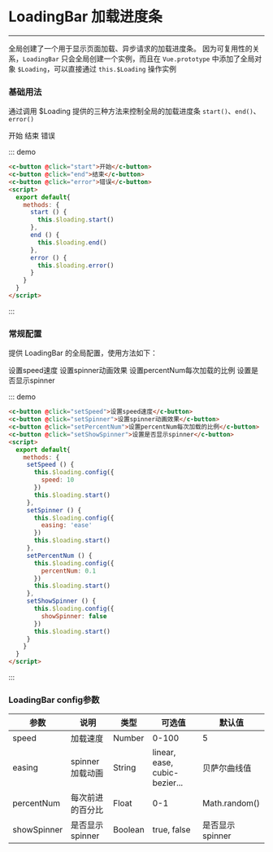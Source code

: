 <!--
 * @Date: 2019-09-19 11:05:39
 * @LastEditors: pdshwc
 * @LastEditTime: 2019-09-19 11:05:39
 -->
# LoadingBar 加载进度条
----
全局创建了一个用于显示页面加载、异步请求的加载进度条。
因为可复用性的关系，```LoadingBar``` 只会全局创建一个实例，而且在 ```Vue.prototype``` 中添加了全局对象 ```$Loading```，可以直接通过 ```this.$Loading``` 操作实例
### 基础用法
通过调用 $Loading 提供的三种方法来控制全局的加载进度条 ```start()```、```end()```、```error()```

<script>
  export default{
    mounted () {
      
    },
    methods: {
      start () {
        this.$loading.start()
      },
      end () {
        this.$loading.end()
      },
      error () {
        this.$loading.error()
      },
      setSpeed () {
        this.$loading.config({
          speed: 10
        })
        this.$loading.start()
      },
      setSpinner () {
        this.$loading.config({
          easing: 'ease'
        })
        this.$loading.start()
      },
      setPercentNum () {
        this.$loading.config({
          percentNum: 0.1
        })
        this.$loading.start()
      },
      setShowSpinner () {
        this.$loading.config({
          showSpinner: false
        })
        this.$loading.start()
      }
    }
  }
</script>
<div class="demo-block">
   <c-button @click="start">开始</c-button>
   <c-button @click="end">结束</c-button>
   <c-button @click="error">错误</c-button>
</div>

::: demo

```html
<c-button @click="start">开始</c-button>
<c-button @click="end">结束</c-button>
<c-button @click="error">错误</c-button>
<script>
  export default{
    methods: {
      start () {
        this.$loading.start()
      },
      end () {
        this.$loading.end()
      },
      error () {
        this.$loading.error()
      }
    }
  }
</script>
```

:::

### 常规配置
提供 LoadingBar 的全局配置，使用方法如下：

<div class="demo-block">
   <c-button @click="setSpeed">设置speed速度</c-button>
   <c-button @click="setSpinner">设置spinner动画效果</c-button>
   <c-button @click="setPercentNum">设置percentNum每次加载的比例</c-button>
   <c-button @click="setShowSpinner">设置是否显示spinner</c-button>
</div>

::: demo

```html
<c-button @click="setSpeed">设置speed速度</c-button>
<c-button @click="setSpinner">设置spinner动画效果</c-button>
<c-button @click="setPercentNum">设置percentNum每次加载的比例</c-button>
<c-button @click="setShowSpinner">设置是否显示spinner</c-button>
<script>
  export default{
    methods: {
     setSpeed () {
       this.$loading.config({
         speed: 10
       })
       this.$loading.start()
     },
     setSpinner () {
       this.$loading.config({
         easing: 'ease'
       })
       this.$loading.start()
     },
     setPercentNum () {
       this.$loading.config({
         percentNum: 0.1
       })
       this.$loading.start()
     },
     setShowSpinner () {
       this.$loading.config({
         showSpinner: false
       })
       this.$loading.start()
     }
    }
  }
</script>

```

:::

### LoadingBar config参数

| 参数      | 说明          | 类型      | 可选值                           | 默认值  |
|---------- |-------------- |---------- |--------------------------------  |-------- |
| speed | 加载速度 | Number | 0-100 | 5 |
| easing | spinner加载动画 | String | linear, ease, cubic-bezier... | 贝萨尔曲线值|
| percentNum | 每次前进的百分比 | Float | 0-1 | Math.random() |
| showSpinner | 是否显示spinner | Boolean | true, false | 是否显示spinner |

